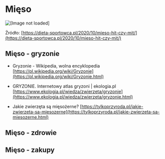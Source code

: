 # Mięso
![[Image not loaded]](https://dieta-sportowca.pl/wp-content/uploads/2020/10/Czy-mięso-jest-zdrowe-scaled.jpg)

Źródło: [https://dieta-sportowca.pl/2020/10/mieso-hit-czy-mit/](https://dieta-sportowca.pl/2020/10/mieso-hit-czy-mit/)

## Mięso - gryzonie
* Gryzonie - Wikipedia, wolna encyklopedia
[https://pl.wikipedia.org/wiki/Gryzonie](https://pl.wikipedia.org/wiki/Gryzonie.html)

* GRYZONIE. Internetowy atlas gryzoni | ekologia.pl
[https://www.ekologia.pl/wiedza/zwierzeta/gryzonie](https://www.ekologia.pl/wiedza/zwierzeta/gryzonie.html)

* Jakie zwierzęta są mięsożerne?
[https://tylkoprzyroda.pl/jakie-zwierzeta-sa-miesozerne](https://tylkoprzyroda.pl/jakie-zwierzeta-sa-miesozerne.html)

## Mięso - zdrowie
## Mięso - zakupy
